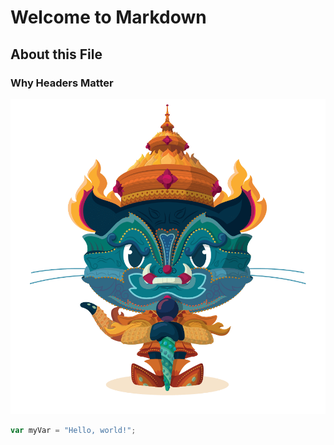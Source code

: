 # Welcome to Markdown

## About this File

### Why Headers Matter

![Descriptive Alt Text](image.png)

``` javascript
var myVar = "Hello, world!";
```
